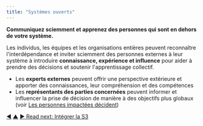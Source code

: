 ```yaml
---
title: "Systèmes ouverts"
---
```



<strong>Communiquez sciemment et apprenez des personnes qui sont en dehors de votre système.</strong>

Les individus, les équipes et les organisations entières peuvent reconnaître l'interdépendance et inviter sciemment des personnes externes à leur système à introduire **connaissance, expérience et influence** pour aider à prendre des décisions et soutenir l'apprentissage collectif.

- Les **experts externes** peuvent offrir une perspective extérieure et apporter des connaissances, leur compréhension et des compétences
- Les **représentants des parties concernées** peuvent informer et influencer la prise de décision de manière à des objectifs plus globaux (voir [Les personnes impactées décident](those-affected-decide.html))

<div class="bottom-nav">
<a href="open-domain.html" title="Back to: Domaine ouvert">◀</a> <a href="building-organizations.html" title="Up: Construire les organisations">▲</a> <a href="bringing-in-s3.html" title="">▶ Read next: Intégrer la S3</a>
</div>


<script type="text/javascript">
Mousetrap.bind('g n', function() {
    window.location.href = 'bringing-in-s3.html';
    return false;
});
</script>

